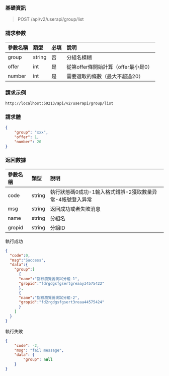 ### 基礎資訊

> POST /api/v2/userapi/group/list

### 請求參數
|參數名稱|類型|必填|說明|
|:------- |:----- |:----|:------ |
| group | string |否|分組名模糊|
| offer | int |是|從第offer條開始計算（offer最小是0）|
| number | int |是|需要選取的條數（最大不超過20）|

### 請求示例

```
http://localhost:50213/api/v2/userapi/group/list
```

### 請求體

```json
{
    "group": "xxx",
    "offer": 1,
    "number": 20
}
```

### 返回數據

|參數名稱|類型|說明|
|:------- |:----- |:-------------------------- |
| code | string |執行狀態碼0成功-1輸入格式錯誤-2獲取數量异常-4帳號登入异常|
| msg | string |返回成功或者失敗消息|
|name|string|分組名|
|gropid|string|分組ID|

執行成功

```json
{
  "code":0,
  "msg":"Success",
  "data":{
    "group":[
      {
      "name":"指紋瀏覽器測試分組-1",
      "gropid":"fdrgdgsfgsertgreaay34575422"
      },
      {
      "name":"指紋瀏覽器測試分組-2",
      "gropid":"fd2rgdgsfgsert3reaa44575424"
      }
    ]
  }
}
```

執行失敗

```json
{
    "code": -2,
    "msg": "fail message",
    "data": {
        "group": null
    }
}
```